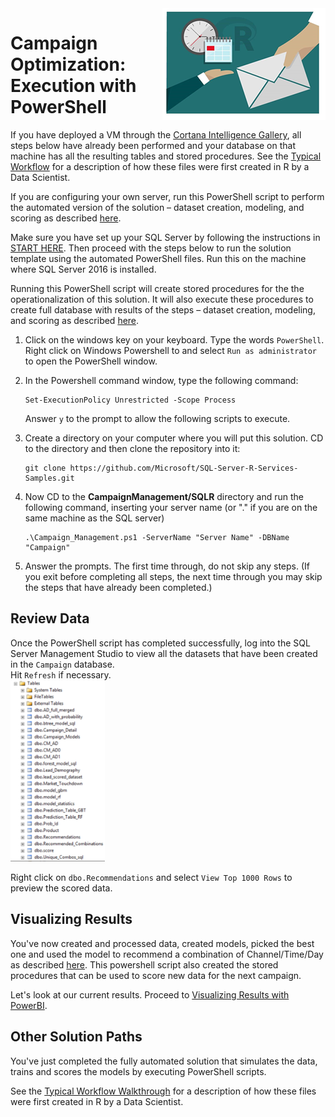 <img src="../Images/management.png" align="right">
<h1>Campaign Optimization:
Execution with PowerShell</h1>

If you have deployed a VM through the [Cortana Intelligence Gallery](https://gallery.cortanaintelligence.com/Solution/e992f8c1b29f4df897301d11796f9e7c), all steps below have already been performed and your database on that machine has all the resulting tables and stored procedures.  See the [Typical Workflow](CIG_Workflow.md) for a description of how these files were first created in R by a Data Scientist.

If you are configuring your own server, run this PowerShell script to perform the automated version of the solution – dataset creation, modeling, and scoring as described  [here](../data-scientist.md).


Make sure you have set up your SQL Server by following the instructions in <a href="START_HERE.md">START HERE</a>.  Then proceed with the steps below to run the solution template using the automated PowerShell files. Run this on the machine where SQL Server 2016 is installed.


Running this PowerShell script will create stored procedures for the the operationalization of this solution.  It will also execute these procedures to create full database with results of the steps  – dataset creation, modeling, and scoring as described  [here](../../SQLR/README.md).



1.	Click on the windows key on your keyboard. Type the words `PowerShell`.  Right click on Windows Powershell to and select `Run as administrator` to open the PowerShell window.


2.	In the Powershell command window, type the following command:
  
    ```
    Set-ExecutionPolicy Unrestricted -Scope Process
    ```

    Answer `y` to the prompt to allow the following scripts to execute.

3. Create a directory on your computer where you will put this solution.  CD to the directory and then clone the repository into it:
    
    ```
    git clone https://github.com/Microsoft/SQL-Server-R-Services-Samples.git
    ```

4.  Now CD to the **CampaignManagement/SQLR** directory and run the following command, inserting your server name (or "." if you are on the same machine as the SQL server)
    
    ```
    .\Campaign_Management.ps1 -ServerName "Server Name" -DBName "Campaign"
    ```
5.  Answer the prompts.  The first time through, do not skip any steps.  (If you exit before completing all steps, the next time through you may skip the steps that have already been completed.)  


## Review Data

Once the PowerShell script has completed successfully, log into the SQL Server Management Studio to view all the datasets that have been created in the `Campaign` database.  
Hit `Refresh` if necessary.
<br/>
<img src="../Images/alltables.png" width="30%">

Right click on `dbo.Recommendations` and select `View Top 1000 Rows` to preview the scored data.

## Visualizing Results 
You've now  created and processed data, created models, picked the best one and used the model to recommend a combination of Channel/Time/Day as described  [here](../data-scientist.md). This powershell script also created the stored procedures that can be used to score new data for the next campaign.  

Let's look at our current results. Proceed to <a href="Visualize_Results.md">Visualizing Results with PowerBI</a>.

## Other Solution Paths

You've just completed the fully automated solution that simulates the data, trains and scores the models by executing PowerShell scripts.  

See the [Typical Workflow Walkthrough](Typical_Workflow.md) for a description of how these files were first created in R by a Data Scientist.